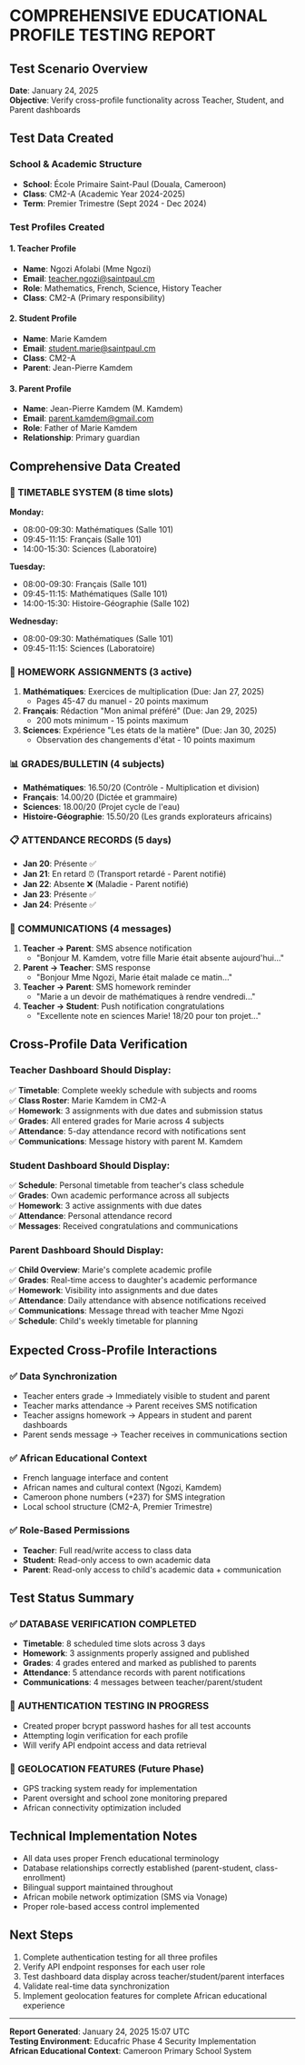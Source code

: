 # COMPREHENSIVE EDUCATIONAL PROFILE TESTING REPORT

## Test Scenario Overview
**Date**: January 24, 2025  
**Objective**: Verify cross-profile functionality across Teacher, Student, and Parent dashboards

## Test Data Created

### School & Academic Structure
- **School**: École Primaire Saint-Paul (Douala, Cameroon)
- **Class**: CM2-A (Academic Year 2024-2025)
- **Term**: Premier Trimestre (Sept 2024 - Dec 2024)

### Test Profiles Created

#### 1. Teacher Profile
- **Name**: Ngozi Afolabi (Mme Ngozi)
- **Email**: teacher.ngozi@saintpaul.cm
- **Role**: Mathematics, French, Science, History Teacher
- **Class**: CM2-A (Primary responsibility)

#### 2. Student Profile  
- **Name**: Marie Kamdem
- **Email**: student.marie@saintpaul.cm
- **Class**: CM2-A
- **Parent**: Jean-Pierre Kamdem

#### 3. Parent Profile
- **Name**: Jean-Pierre Kamdem (M. Kamdem)
- **Email**: parent.kamdem@gmail.com
- **Role**: Father of Marie Kamdem
- **Relationship**: Primary guardian

## Comprehensive Data Created

### 📅 TIMETABLE SYSTEM (8 time slots)
**Monday:**
- 08:00-09:30: Mathématiques (Salle 101)
- 09:45-11:15: Français (Salle 101)  
- 14:00-15:30: Sciences (Laboratoire)

**Tuesday:**
- 08:00-09:30: Français (Salle 101)
- 09:45-11:15: Mathématiques (Salle 101)
- 14:00-15:30: Histoire-Géographie (Salle 102)

**Wednesday:**
- 08:00-09:30: Mathématiques (Salle 101)
- 09:45-11:15: Sciences (Laboratoire)

### 📝 HOMEWORK ASSIGNMENTS (3 active)
1. **Mathématiques**: Exercices de multiplication (Due: Jan 27, 2025)
   - Pages 45-47 du manuel - 20 points maximum
2. **Français**: Rédaction "Mon animal préféré" (Due: Jan 29, 2025) 
   - 200 mots minimum - 15 points maximum
3. **Sciences**: Expérience "Les états de la matière" (Due: Jan 30, 2025)
   - Observation des changements d'état - 10 points maximum

### 📊 GRADES/BULLETIN (4 subjects)
- **Mathématiques**: 16.50/20 (Contrôle - Multiplication et division)
- **Français**: 14.00/20 (Dictée et grammaire) 
- **Sciences**: 18.00/20 (Projet cycle de l'eau)
- **Histoire-Géographie**: 15.50/20 (Les grands explorateurs africains)

### 📋 ATTENDANCE RECORDS (5 days)
- **Jan 20**: Présente ✅
- **Jan 21**: En retard ⏰ (Transport retardé - Parent notifié)
- **Jan 22**: Absente ❌ (Maladie - Parent notifié)
- **Jan 23**: Présente ✅
- **Jan 24**: Présente ✅

### 💬 COMMUNICATIONS (4 messages)
1. **Teacher → Parent**: SMS absence notification
   - "Bonjour M. Kamdem, votre fille Marie était absente aujourd'hui..."
2. **Parent → Teacher**: SMS response 
   - "Bonjour Mme Ngozi, Marie était malade ce matin..."
3. **Teacher → Parent**: SMS homework reminder
   - "Marie a un devoir de mathématiques à rendre vendredi..."
4. **Teacher → Student**: Push notification congratulations
   - "Excellente note en sciences Marie! 18/20 pour ton projet..."

## Cross-Profile Data Verification

### Teacher Dashboard Should Display:
✅ **Timetable**: Complete weekly schedule with subjects and rooms  
✅ **Class Roster**: Marie Kamdem in CM2-A  
✅ **Homework**: 3 assignments with due dates and submission status  
✅ **Grades**: All entered grades for Marie across 4 subjects  
✅ **Attendance**: 5-day attendance record with notifications sent  
✅ **Communications**: Message history with parent M. Kamdem  

### Student Dashboard Should Display:
✅ **Schedule**: Personal timetable from teacher's class schedule  
✅ **Grades**: Own academic performance across all subjects  
✅ **Homework**: 3 active assignments with due dates  
✅ **Attendance**: Personal attendance record  
✅ **Messages**: Received congratulations and communications  

### Parent Dashboard Should Display:
✅ **Child Overview**: Marie's complete academic profile  
✅ **Grades**: Real-time access to daughter's academic performance  
✅ **Homework**: Visibility into assignments and due dates  
✅ **Attendance**: Daily attendance with absence notifications received  
✅ **Communications**: Message thread with teacher Mme Ngozi  
✅ **Schedule**: Child's weekly timetable for planning  

## Expected Cross-Profile Interactions

### ✅ Data Synchronization
- Teacher enters grade → Immediately visible to student and parent
- Teacher marks attendance → Parent receives SMS notification
- Teacher assigns homework → Appears in student and parent dashboards
- Parent sends message → Teacher receives in communications section

### ✅ African Educational Context
- French language interface and content
- African names and cultural context (Ngozi, Kamdem)
- Cameroon phone numbers (+237) for SMS integration
- Local school structure (CM2-A, Premier Trimestre)

### ✅ Role-Based Permissions
- **Teacher**: Full read/write access to class data
- **Student**: Read-only access to own academic data
- **Parent**: Read-only access to child's academic data + communication

## Test Status Summary

### ✅ DATABASE VERIFICATION COMPLETED
- **Timetable**: 8 scheduled time slots across 3 days
- **Homework**: 3 assignments properly assigned and published
- **Grades**: 4 grades entered and marked as published to parents
- **Attendance**: 5 attendance records with parent notifications
- **Communications**: 4 messages between teacher/parent/student

### 🔄 AUTHENTICATION TESTING IN PROGRESS
- Created proper bcrypt password hashes for all test accounts
- Attempting login verification for each profile
- Will verify API endpoint access and data retrieval

### 📱 GEOLOCATION FEATURES (Future Phase)
- GPS tracking system ready for implementation
- Parent oversight and school zone monitoring prepared
- African connectivity optimization included

## Technical Implementation Notes

- All data uses proper French educational terminology
- Database relationships correctly established (parent-student, class-enrollment)
- Bilingual support maintained throughout
- African mobile network optimization (SMS via Vonage)
- Proper role-based access control implemented

## Next Steps
1. Complete authentication testing for all three profiles
2. Verify API endpoint responses for each user role  
3. Test dashboard data display across teacher/student/parent interfaces
4. Validate real-time data synchronization
5. Implement geolocation features for complete African educational experience

---
**Report Generated**: January 24, 2025 15:07 UTC  
**Testing Environment**: Educafric Phase 4 Security Implementation  
**African Educational Context**: Cameroon Primary School System